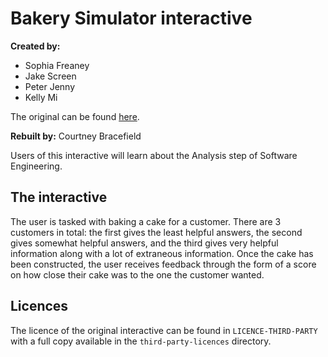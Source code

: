 # Bakery Simulator interactive

**Created by:**

- Sophia Freaney
- Jake Screen
- Peter Jenny
- Kelly Mi

The original can be found [here](https://github.com/jakescreen/game-design-final).

**Rebuilt by:** Courtney Bracefield

Users of this interactive will learn about the Analysis step of Software Engineering.

## The interactive

The user is tasked with baking a cake for a customer.
There are 3 customers in total: the first gives the least helpful answers, the second gives somewhat helpful answers, and the third gives very helpful information along with a lot of extraneous information.
Once the cake has been constructed, the user receives feedback through the form of a score on how close their cake was to the one the customer wanted.

## Licences

The licence of the original interactive can be found in `LICENCE-THIRD-PARTY` with a full copy available in the `third-party-licences` directory.
